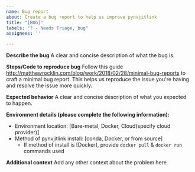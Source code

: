 ```yaml
---
name: Bug report
about: Create a bug report to help us improve pynvjitlink
title: "[BUG]"
labels: "? - Needs Triage, bug"
assignees: ''

---
```


**Describe the bug**
A clear and concise description of what the bug is.

**Steps/Code to reproduce bug**
Follow this guide http://matthewrocklin.com/blog/work/2018/02/28/minimal-bug-reports to craft a minimal bug report. This helps us reproduce the issue you're having and resolve the issue more quickly.

**Expected behavior**
A clear and concise description of what you expected to happen.

**Environment details (please complete the following information):**
 - Environment location: [Bare-metal, Docker, Cloud(specify cloud provider)]
 - Method of pynvjitlink install: [conda, Docker, or from source]
   - If method of install is [Docker], provide `docker pull` & `docker run` commands used


**Additional context**
Add any other context about the problem here.
